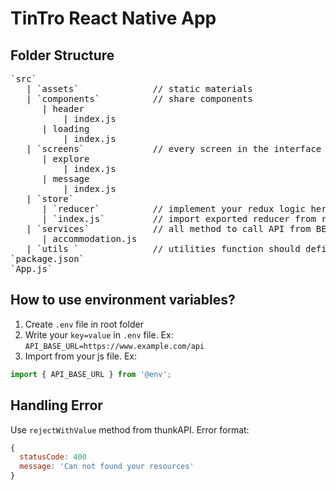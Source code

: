 # TinTro React Native App
## Folder Structure
<pre>
`src`
   | `assets`              // static materials
   | `components`          // share components
      | header
          | index.js
      | loading
          | index.js
   | `screens`             // every screen in the interface
      | explore
          | index.js
      | message
          | index.js
   | `store`
      | `reducer`          // implement your redux logic here
      | `index.js`         // import exported reducer from reducer folder to there
   | `services`            // all method to call API from BE should define here
      | accommodation.js
   | `utils `              // utilities function should define here
`package.json`
`App.js`
</pre>

## How to use environment variables?
1. Create `.env` file in root folder
2. Write your `key=value` in `.env` file. Ex: `API_BASE_URL=https://www.example.com/api`
3. Import from your js file. Ex:
```javascript
import { API_BASE_URL } from '@env';
```

## Handling Error
Use `rejectWithValue` method from thunkAPI. Error format:
```javascript
{
  statusCode: 400
  message: 'Can not found your resources'
}
```
